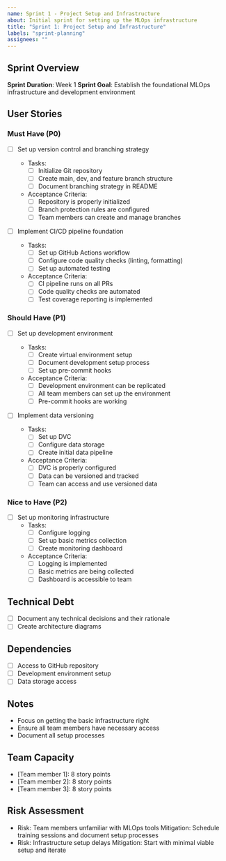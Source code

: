 ```yaml
---
name: Sprint 1 - Project Setup and Infrastructure
about: Initial sprint for setting up the MLOps infrastructure
title: "Sprint 1: Project Setup and Infrastructure"
labels: "sprint-planning"
assignees: ""
---
```


## Sprint Overview

**Sprint Duration**: Week 1
**Sprint Goal**: Establish the foundational MLOps infrastructure and development environment

## User Stories

### Must Have (P0)

- [ ] Set up version control and branching strategy

  - Tasks:
    - [ ] Initialize Git repository
    - [ ] Create main, dev, and feature branch structure
    - [ ] Document branching strategy in README
  - Acceptance Criteria:
    - [ ] Repository is properly initialized
    - [ ] Branch protection rules are configured
    - [ ] Team members can create and manage branches

- [ ] Implement CI/CD pipeline foundation
  - Tasks:
    - [ ] Set up GitHub Actions workflow
    - [ ] Configure code quality checks (linting, formatting)
    - [ ] Set up automated testing
  - Acceptance Criteria:
    - [ ] CI pipeline runs on all PRs
    - [ ] Code quality checks are automated
    - [ ] Test coverage reporting is implemented

### Should Have (P1)

- [ ] Set up development environment

  - Tasks:
    - [ ] Create virtual environment setup
    - [ ] Document development setup process
    - [ ] Set up pre-commit hooks
  - Acceptance Criteria:
    - [ ] Development environment can be replicated
    - [ ] All team members can set up the environment
    - [ ] Pre-commit hooks are working

- [ ] Implement data versioning
  - Tasks:
    - [ ] Set up DVC
    - [ ] Configure data storage
    - [ ] Create initial data pipeline
  - Acceptance Criteria:
    - [ ] DVC is properly configured
    - [ ] Data can be versioned and tracked
    - [ ] Team can access and use versioned data

### Nice to Have (P2)

- [ ] Set up monitoring infrastructure
  - Tasks:
    - [ ] Configure logging
    - [ ] Set up basic metrics collection
    - [ ] Create monitoring dashboard
  - Acceptance Criteria:
    - [ ] Logging is implemented
    - [ ] Basic metrics are being collected
    - [ ] Dashboard is accessible to team

## Technical Debt

- [ ] Document any technical decisions and their rationale
- [ ] Create architecture diagrams

## Dependencies

- [ ] Access to GitHub repository
- [ ] Development environment setup
- [ ] Data storage access

## Notes

- Focus on getting the basic infrastructure right
- Ensure all team members have necessary access
- Document all setup processes

## Team Capacity

- [Team member 1]: 8 story points
- [Team member 2]: 8 story points
- [Team member 3]: 8 story points

## Risk Assessment

- Risk: Team members unfamiliar with MLOps tools
  Mitigation: Schedule training sessions and document setup processes
- Risk: Infrastructure setup delays
  Mitigation: Start with minimal viable setup and iterate
